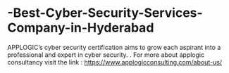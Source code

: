 # -Best-Cyber-Security-Services-Company-in-Hyderabad
APPLOGIC’s cyber security certification aims to grow each aspirant into a professional and expert in cyber security. .  For more about applogic consultancy visit the link : https://www.applogicconsulting.com/about-us/
